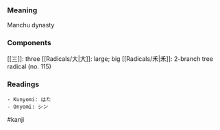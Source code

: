 ### Meaning

Manchu dynasty

### Components

[[三]]: three [[Radicals/大|大]]: large; big [[Radicals/禾|禾]]: 2-branch tree radical (no. 115)

### Readings

```
- Kunyomi: はた
- Onyomi: シン
```

#kanji